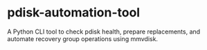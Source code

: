 # pdisk-automation-tool
A Python CLI tool to check pdisk health, prepare replacements, and automate recovery group operations using mmvdisk.
